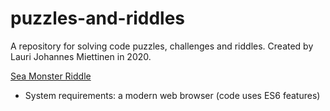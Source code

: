 # puzzles-and-riddles
A repository for solving code puzzles, challenges and riddles. Created by Lauri Johannes Miettinen in 2020.

[Sea Monster Riddle](/sea-monster-riddle)

- System requirements: a modern web browser (code uses ES6 features)